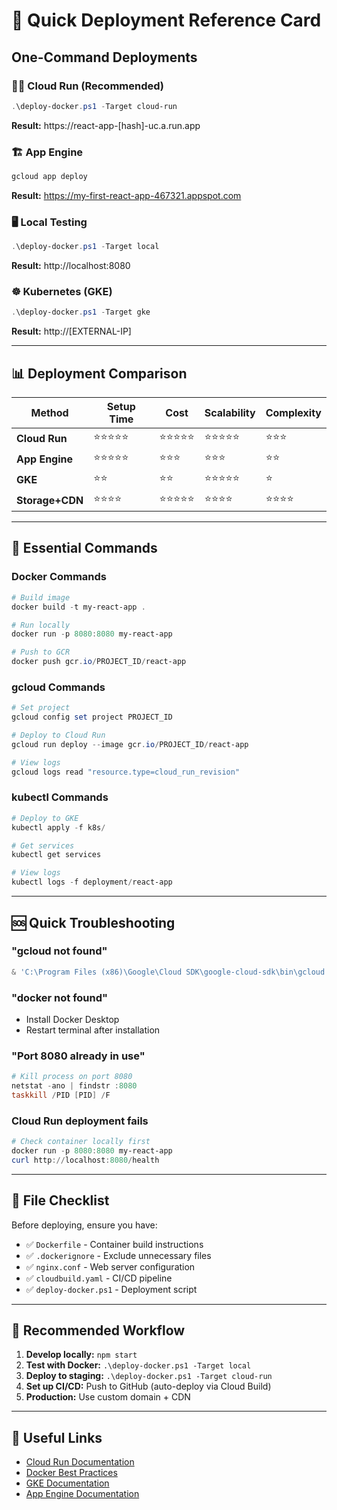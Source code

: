 # 🚀 Quick Deployment Reference Card

## One-Command Deployments

### 🏃‍♂️ Cloud Run (Recommended)
```powershell
.\deploy-docker.ps1 -Target cloud-run
```
**Result:** https://react-app-[hash]-uc.a.run.app

### 🏗️ App Engine
```powershell
gcloud app deploy
```
**Result:** https://my-first-react-app-467321.appspot.com

### 🖥️ Local Testing
```powershell
.\deploy-docker.ps1 -Target local
```
**Result:** http://localhost:8080

### ☸️ Kubernetes (GKE)
```powershell
.\deploy-docker.ps1 -Target gke
```
**Result:** http://[EXTERNAL-IP]

---

## 📊 Deployment Comparison

| Method | Setup Time | Cost | Scalability | Complexity |
|--------|------------|------|-------------|------------|
| **Cloud Run** | ⭐⭐⭐⭐⭐ | ⭐⭐⭐⭐⭐ | ⭐⭐⭐⭐⭐ | ⭐⭐⭐ |
| **App Engine** | ⭐⭐⭐⭐⭐ | ⭐⭐⭐ | ⭐⭐⭐ | ⭐⭐ |
| **GKE** | ⭐⭐ | ⭐⭐ | ⭐⭐⭐⭐⭐ | ⭐ |
| **Storage+CDN** | ⭐⭐⭐⭐ | ⭐⭐⭐⭐⭐ | ⭐⭐⭐⭐ | ⭐⭐⭐⭐ |

---

## 🔧 Essential Commands

### Docker Commands
```powershell
# Build image
docker build -t my-react-app .

# Run locally
docker run -p 8080:8080 my-react-app

# Push to GCR
docker push gcr.io/PROJECT_ID/react-app
```

### gcloud Commands
```powershell
# Set project
gcloud config set project PROJECT_ID

# Deploy to Cloud Run
gcloud run deploy --image gcr.io/PROJECT_ID/react-app

# View logs
gcloud logs read "resource.type=cloud_run_revision"
```

### kubectl Commands
```powershell
# Deploy to GKE
kubectl apply -f k8s/

# Get services
kubectl get services

# View logs
kubectl logs -f deployment/react-app
```

---

## 🆘 Quick Troubleshooting

### "gcloud not found"
```powershell
& 'C:\Program Files (x86)\Google\Cloud SDK\google-cloud-sdk\bin\gcloud.cmd' --version
```

### "docker not found"
- Install Docker Desktop
- Restart terminal after installation

### "Port 8080 already in use"
```powershell
# Kill process on port 8080
netstat -ano | findstr :8080
taskkill /PID [PID] /F
```

### Cloud Run deployment fails
```powershell
# Check container locally first
docker run -p 8080:8080 my-react-app
curl http://localhost:8080/health
```

---

## 📝 File Checklist

Before deploying, ensure you have:
- ✅ `Dockerfile` - Container build instructions
- ✅ `.dockerignore` - Exclude unnecessary files
- ✅ `nginx.conf` - Web server configuration
- ✅ `cloudbuild.yaml` - CI/CD pipeline
- ✅ `deploy-docker.ps1` - Deployment script

---

## 🎯 Recommended Workflow

1. **Develop locally:** `npm start`
2. **Test with Docker:** `.\deploy-docker.ps1 -Target local`
3. **Deploy to staging:** `.\deploy-docker.ps1 -Target cloud-run`
4. **Set up CI/CD:** Push to GitHub (auto-deploy via Cloud Build)
5. **Production:** Use custom domain + CDN

---

## 🔗 Useful Links

- [Cloud Run Documentation](https://cloud.google.com/run/docs)
- [Docker Best Practices](https://docs.docker.com/develop/best-practices/)
- [GKE Documentation](https://cloud.google.com/kubernetes-engine/docs)
- [App Engine Documentation](https://cloud.google.com/appengine/docs)

